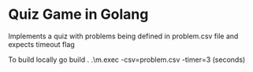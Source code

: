 # Quiz Game in Golang

Implements a quiz with problems being defined in problem.csv file and expects timeout flag

To build locally
go build .
.\m.exec -csv=problem.csv -timer=3 (seconds)

